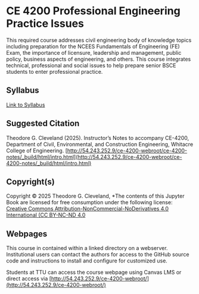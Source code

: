 # CE 4200 Professional Engineering Practice Issues 

This required course addresses civil engineering body of knowledge topics including preparation for the NCEES Fundamentals of Engineering (FE) Exam, the importance of licensure, leadership and management, public policy, business aspects of engineering, and others. This course integrates technical, professional and social issues to help prepare senior BSCE students to enter professional practice.

## Syllabus

[Link to Syllabus](http://54.243.252.9/ce-4200-webroot/ce-4200-notes/_build/html/lessons/0-syllabus/syllabus.html)

## Suggested Citation
Theodore G. Cleveland (2025). Instructor’s Notes to accompany CE-4200, Department of Civil, Environmental, and Construction Engineering, Whitacre College of Engineering. [http://54.243.252.9/ce-4200-webroot/ce-4200-notes/_build/html/intro.html](http://54.243.252.9/ce-4200-webroot/ce-4200-notes/_build/html/intro.html)

<!--William D. Lawson and Theodore G. Cleveland (2025). Instructor’s Notes to accompany CE-4200, Department of Civil, Environmental, and Construction Engineering, Whitacre College of Engineering. [http://54.243.252.9/ce-4200-webroot/ce-4200-notes/_build/html/intro.html](http://54.243.252.9/ce-4200-webroot/ce-4200-notes/_build/html/intro.html)-->

## Copyright(s)
Copyright © 2025 Theodore G. Cleveland, *The contents of this Jupyter Book are licensed for free consumption under the following license: [Creative Commons Attribution-NonCommercial-NoDerivatives 4.0 International (CC BY-NC-ND 4.0](https://creativecommons.org/licenses/by-nc-nd/4.0/)

<!--Copyright © 2023 William D. Lawson and Theodore G. Cleveland, *The contents of this Jupyter Book are licensed for free consumption under the following license: [Creative Commons Attribution-NonCommercial-NoDerivatives 4.0 International (CC BY-NC-ND 4.0](https://creativecommons.org/licenses/by-nc-nd/4.0/)-->

## Webpages

This course in contained within a linked directory on a webserver.  Institutional users can contact the authors for access to the GitHub source code and instructions to install and configure for customized use.  

Students at TTU can access the course webpage using Canvas LMS or direct access via [http://54.243.252.9/ce-4200-webroot/](http://54.243.252.9/ce-4200-webroot/)